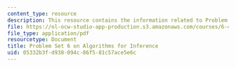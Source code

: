 ```yaml
---
content_type: resource
description: This resource contains the information related to Problem Set 6.
file: https://ol-ocw-studio-app-production.s3.amazonaws.com/courses/6-438-algorithms-for-inference-fall-2014/05332b3fd938094c86f581c57ace5e6c_MIT6_438F14_ps6.pdf
file_type: application/pdf
resourcetype: Document
title: Problem Set 6 on Algorithms for Inference
uid: 05332b3f-d938-094c-86f5-81c57ace5e6c
---
```

